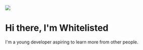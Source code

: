 <picture>
  <source media="(prefers-color-scheme: dark)" srcset="https://readme-typing-svg.demolab.com?font=Mojangles&size=30&pause=1000&repeat=false&width=600&height=60&lines=Whitelisted&color=FFFFFF" />
  <img src="https://readme-typing-svg.demolab.com?font=Mojangles&size=30&pause=1000&repeat=false&width=600&height=60&lines=Whitelisted&color=000000" />
</picture>

# Hi there, I'm Whitelisted

I'm a young developer aspiring to learn more from other people.